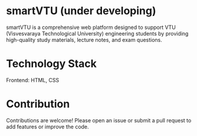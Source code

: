 # smartVTU (under developing)
smartVTU is a comprehensive web platform designed to support VTU (Visvesvaraya Technological University) engineering students by providing high-quality study materials, lecture notes, and exam questions.


# Technology Stack
Frontend: HTML, CSS


# Contribution
Contributions are welcome! Please open an issue or submit a pull request to add features or improve the code.
